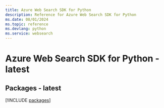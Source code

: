 ```yaml
---
title: Azure Web Search SDK for Python
description: Reference for Azure Web Search SDK for Python
ms.date: 08/01/2024
ms.topic: reference
ms.devlang: python
ms.service: websearch
---
```

# Azure Web Search SDK for Python - latest
## Packages - latest
[!INCLUDE [packages](web-search-index.md)]